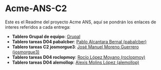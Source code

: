 # Acme-ANS-C2

Este es el Readme del proyecto Acme ANS, aquí se pondrán los enlaces de interes referidos a cada entrega:

- **Tablero Grupal de equipo**: [Grupal](https://github.com/orgs/DP2-C1-057/projects/15/views/1)
- **Tablero tareas D04 pabalcber**: [Pablo Alcantara Bernal (pabalcber)](https://github.com/orgs/DP2-C1-057/projects/6)
- **Tablero tareas C2 josmorgue3**: [José Manuel Moreno Guerrero (josmorgue3)](https://github.com/orgs/DP2-C2-057/projects/4)
- **Tablero tareas D04 roclopmoy**: [Rocío López Moyano (roclopmoy)](https://github.com/orgs/DP2-C1-057/projects/9)
- **Tablero tareas D04 alemollop**: [Alexis Molins López (alemollop)](https://github.com/orgs/DP2-C1-057/projects/8) 
